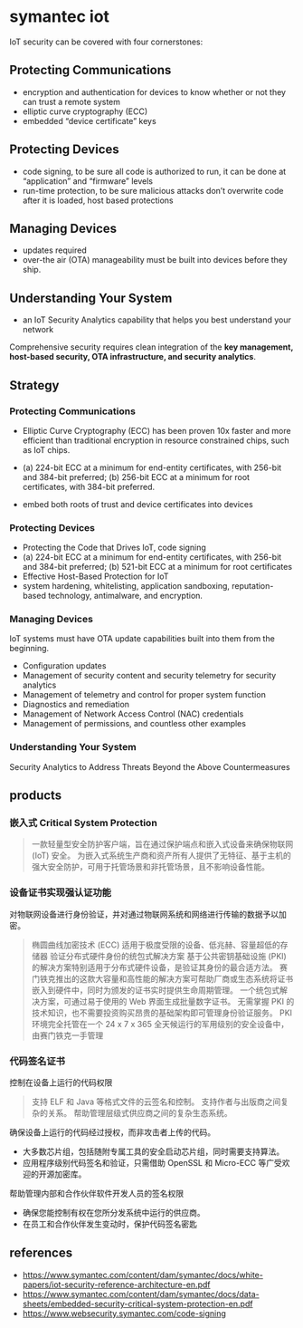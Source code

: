 # symantec iot

IoT security can be covered with four cornerstones: 

## Protecting Communications

* encryption and authentication for devices to know whether or not they can trust a remote system
* elliptic curve cryptography (ECC)
* embedded “device certificate” keys

## Protecting Devices

* code signing, to be sure all code is authorized to run, it can be done at “application” and “firmware” levels 
* run-time protection, to be sure malicious attacks don’t overwrite code after it is loaded, host based protections

## Managing Devices

* updates required
* over-the air (OTA) manageability must be built into devices before they ship.

## Understanding Your System

* an IoT Security Analytics capability that helps you best understand your network


Comprehensive security requires clean integration of the **key management, host-based security, OTA infrastructure, and security analytics**. 


## Strategy

### Protecting Communications

* Elliptic Curve Cryptography (ECC) has been proven 10x faster and more efficient than traditional encryption in resource constrained chips, such as IoT chips. 

* (a) 224-bit ECC at a minimum for end-entity certificates, with 256-bit and 384-bit preferred; (b) 256-bit ECC at a minimum for root certificates, with 384-bit preferred.

* embed both roots of trust and device certificates into devices

### Protecting Devices

* Protecting the Code that Drives IoT, code signing
* (a) 224-bit ECC at a minimum for end-entity certificates, with 256-bit and 384-bit preferred; (b) 521-bit ECC at a minimum for root certificates
* Effective Host-Based Protection for IoT
* system hardening, whitelisting, application sandboxing, reputation-based technology, antimalware, and encryption. 


### Managing Devices

IoT systems must have OTA update capabilities built into them from the beginning.

* Configuration updates
* Management of security content and security telemetry for security analytics
* Management of telemetry and control for proper system function
* Diagnostics and remediation
* Management of Network Access Control (NAC) credentials
* Management of permissions, and countless other examples

### Understanding Your System

Security Analytics to Address Threats Beyond the Above Countermeasures


## products

### 嵌入式 Critical System Protection

> 一款轻量型安全防护客户端，旨在通过保护端点和嵌入式设备来确保物联网(IoT) 安全。 
> 为嵌入式系统生产商和资产所有人提供了无特征、基于主机的强大安全防护，可用于托管场景和非托管场景，且不影响设备性能。

### 设备证书实现强认证功能

对物联网设备进行身份验证，并对通过物联网系统和网络进行传输的数据予以加密。

> 椭圆曲线加密技术 (ECC) 适用于极度受限的设备、低兆赫、容量超低的存储器
> 验证分布式硬件身份的统包式解决方案
> 基于公共密钥基础设施 (PKI) 的解决方案特别适用于分布式硬件设备，是验证其身份的最合适方法。
> 赛门铁克推出的这款大容量和高性能的解决方案可帮助厂商或生态系统将证书嵌入到硬件中，同时为颁发的证书实时提供生命周期管理。
> 一个统包式解决方案，可通过易于使用的 Web 界面生成批量数字证书。
> 无需掌握 PKI 的技术知识，也不需要投资购买昂贵的基础架构即可管理身份验证服务。
> PKI 环境完全托管在一个 24 x 7 x 365 全天候运行的军用级别的安全设备中，由赛门铁克一手管理

### 代码签名证书

控制在设备上运行的代码权限

> 支持 ELF 和 Java 等格式文件的云签名和控制。
> 支持作者与出版商之间复杂的关系。
> 帮助管理层级式供应商之间的复杂生态系统。

确保设备上运行的代码经过授权，而非攻击者上传的代码。

* 大多数芯片组，包括随附专属工具的安全启动芯片组，同时需要支持算法。
* 应用程序级别代码签名和验证，只需借助 OpenSSL 和 Micro-ECC 等广受欢迎的开源加密库。

帮助管理内部和合作伙伴软件开发人员的签名权限

* 确保您能控制有权在您所分发系统中运行的供应商。
* 在员工和合作伙伴发生变动时，保护代码签名密匙

## references

* https://www.symantec.com/content/dam/symantec/docs/white-papers/iot-security-reference-architecture-en.pdf
* https://www.symantec.com/content/dam/symantec/docs/data-sheets/embedded-security-critical-system-protection-en.pdf
* https://www.websecurity.symantec.com/code-signing






